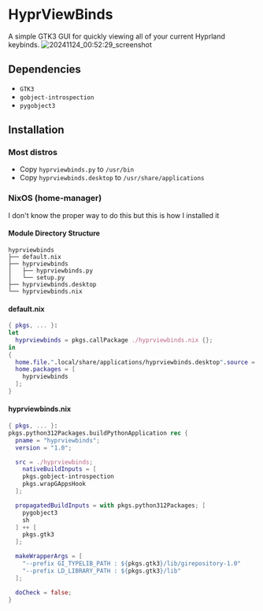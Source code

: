 # HyprViewBinds
A simple GTK3 GUI for quickly viewing all of your current Hyprland keybinds.
![20241124_00:52:29_screenshot](https://github.com/user-attachments/assets/b7b22fa2-42d9-4431-896f-cb13690bb178)

## Dependencies
- `GTK3`
- `gobject-introspection`
- `pygobject3`

## Installation
### Most distros
- Copy `hyprviewbinds.py` to `/usr/bin`
- Copy `hyprviewbinds.desktop` to `/usr/share/applications`

### NixOS (home-manager)
I don't know the proper way to do this but this is how I installed it

#### Module Directory Structure
```
hyprviewbinds
├── default.nix
├── hyprviewbinds
│   ├── hyprviewbinds.py
│   └── setup.py
├── hyprviewbinds.desktop
└── hyprviewbinds.nix
```

#### default.nix
```nix
{ pkgs, ... }:
let
  hyprviewbinds = pkgs.callPackage ./hyprviewbinds.nix {};
in
{
  home.file.".local/share/applications/hyprviewbinds.desktop".source = ./hyprviewbinds.desktop;
  home.packages = [
    hyprviewbinds
  ];
}
```

#### hyprviewbinds.nix
```nix
{ pkgs, ... }:
pkgs.python312Packages.buildPythonApplication rec {
  pname = "hyprviewbinds";
  version = "1.0";

  src = ./hyprviewbinds;
    nativeBuildInputs = [
    pkgs.gobject-introspection
    pkgs.wrapGAppsHook
  ];

  propagatedBuildInputs = with pkgs.python312Packages; [
    pygobject3
    sh
  ] ++ [
    pkgs.gtk3
  ];

  makeWrapperArgs = [
    "--prefix GI_TYPELIB_PATH : ${pkgs.gtk3}/lib/girepository-1.0"
    "--prefix LD_LIBRARY_PATH : ${pkgs.gtk3}/lib"
  ];

  doCheck = false;
}

```
